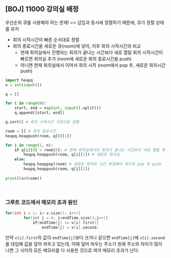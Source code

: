 ## [BOJ] 11000 강의실 배정

우선순위 큐를 사용해야 하는 문제!
=> 삽입과 동시에 정렬하기 때문에, 큐가 정렬 상태를 유지

- 회의 시작시간이 빠른 순서대로 정렬
- 회의 종료시간을 새로운 큐(room)에 넣어, 이후 회의 시작시간과 비교
  - 현재 회의실에서 진행되는 회의가 끝나는 시간보다 새로 열릴 회의 시작시간이 빠르면 회의실 추가 (room에 새로운 회의 종료시간을 push)
  - 아니면 현재 회의실에서 이어서 회의 시작 (room에서 pop 후, 새로운 회의시간 push)


```python
import heapq
n = int(input())

q = []

for i in range(n):
    start, end = map(int, input().split())
    q.append([start, end])

q.sort() # 회의 시작시간 기준으로 정렬

room = [] # 회의 종료시간
heapq.heappush(room, q[0][1])

for i in range(1, n):
    if q[i][0] < room[0]: # 현재 회의실에서의 회의가 끝나는 시간보다 새로 열릴 회의 시작시간이 빠른 경우 
        heapq.heappush(room, q[i][1]) # 새로운 회의실
    else:
        heapq.heappop(room) # 새로운 회의로 시간 변경해야 하므로 pop 후 push
        heapq.heappush(room, q[i][1])
        
print(len(room))
```



<br>

### 그루트 코드에서 메모리 초과 원인
```c++
for(int i = 1; i< v.size(); i++){
        for(int j = 0; j<endTime.size();j++){
            if(endTime[j] <= v[i].first){
                endTime[j] = v[i].second;
```

만약 `v[i].first`의 값이 `endTime[j]`보다 크거나 같으면 `endTime[j]`에 `v[i].second`를 대입해 값을 덮어 씌우고 있는데, 이때 덮어 씌우는 주소가 원래 주소와 차이가 많이 나면 그 사이의 모든 메모리를 다 사용한 것으로 여겨 메모리 초과가 난다.
